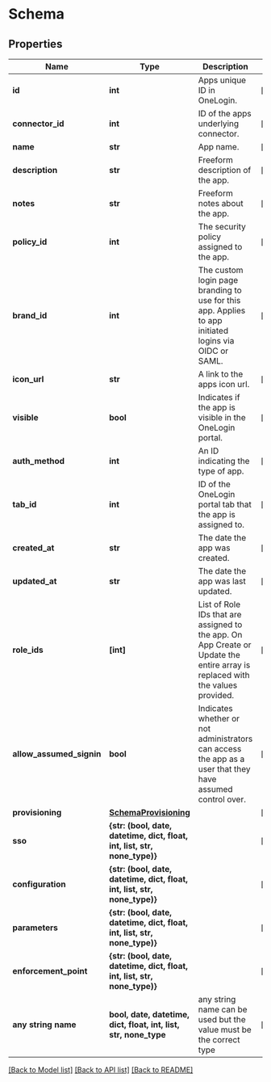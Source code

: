 # Schema


## Properties
Name | Type | Description | Notes
------------ | ------------- | ------------- | -------------
**id** | **int** | Apps unique ID in OneLogin. | [optional] 
**connector_id** | **int** | ID of the apps underlying connector. | [optional] 
**name** | **str** | App name. | [optional] 
**description** | **str** | Freeform description of the app. | [optional] 
**notes** | **str** | Freeform notes about the app. | [optional] 
**policy_id** | **int** | The security policy assigned to the app. | [optional] 
**brand_id** | **int** | The custom login page branding to use for this app. Applies to app initiated logins via OIDC or SAML. | [optional] 
**icon_url** | **str** | A link to the apps icon url. | [optional] 
**visible** | **bool** | Indicates if the app is visible in the OneLogin portal. | [optional] 
**auth_method** | **int** | An ID indicating the type of app. | [optional] 
**tab_id** | **int** | ID of the OneLogin portal tab that the app is assigned to. | [optional] 
**created_at** | **str** | The date the app was created. | [optional] 
**updated_at** | **str** | The date the app was last updated. | [optional] 
**role_ids** | **[int]** | List of Role IDs that are assigned to the app. On App Create or Update the entire array is replaced with the values provided. | [optional] 
**allow_assumed_signin** | **bool** | Indicates whether or not administrators can access the app as a user that they have assumed control over. | [optional] 
**provisioning** | [**SchemaProvisioning**](SchemaProvisioning.md) |  | [optional] 
**sso** | **{str: (bool, date, datetime, dict, float, int, list, str, none_type)}** |  | [optional] 
**configuration** | **{str: (bool, date, datetime, dict, float, int, list, str, none_type)}** |  | [optional] 
**parameters** | **{str: (bool, date, datetime, dict, float, int, list, str, none_type)}** |  | [optional] 
**enforcement_point** | **{str: (bool, date, datetime, dict, float, int, list, str, none_type)}** |  | [optional] 
**any string name** | **bool, date, datetime, dict, float, int, list, str, none_type** | any string name can be used but the value must be the correct type | [optional]

[[Back to Model list]](../README.md#documentation-for-models) [[Back to API list]](../README.md#documentation-for-api-endpoints) [[Back to README]](../README.md)


